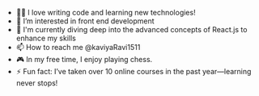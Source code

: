 - 🧑‍💻 I love writing code and learning new technologies!
- 👀 I’m interested in front end development
- 🌱 I'm currently diving deep into the advanced concepts of React.js to enhance my skills 
- 📫 How to reach me @kaviyaRavi1511
- 🎮 In my free time, I enjoy playing chess.
- ⚡ Fun fact:  I’ve taken over 10 online courses in the past year—learning never stops!

<!---
KaviyaRavi1511/KaviyaRavi1511 is a ✨ special ✨ repository because its `README.md` (this file) appears on your GitHub profile.
You can click the Preview link to take a look at your changes.
--->
